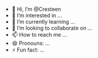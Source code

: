- 👋 Hi, I’m @Cresteen
- 👀 I’m interested in ...
- 🌱 I’m currently learning ...
- 💞️ I’m looking to collaborate on ...
- 📫 How to reach me ...
- 😄 Pronouns: ...
- ⚡ Fun fact: ...

<!---
Cresteen/Cresteen is a ✨ special ✨ repository because its `README.md` (this file) appears on your GitHub profile.
You can click the Preview link to take a look at your changes.
--->
